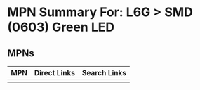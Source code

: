 



# MPN Summary For: L6G > SMD (0603) Green LED

## MPNs
  

|MPN|Direct Links|Search Links|
| :--- | :--- | :--- |
||||
